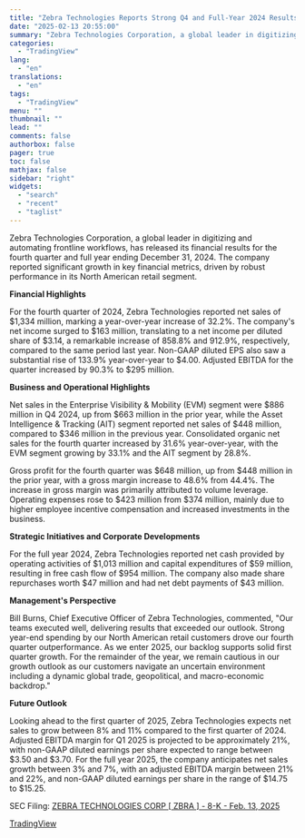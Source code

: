 ```yaml
---
title: "Zebra Technologies Reports Strong Q4 and Full-Year 2024 Results"
date: "2025-02-13 20:55:00"
summary: "Zebra Technologies Corporation, a global leader in digitizing and automating frontline workflows, has released its financial results for the fourth quarter and full year ending December 31, 2024. The company reported significant growth in key financial metrics, driven by robust performance in its North American retail segment. Financial Highlights For..."
categories:
  - "TradingView"
lang:
  - "en"
translations:
  - "en"
tags:
  - "TradingView"
menu: ""
thumbnail: ""
lead: ""
comments: false
authorbox: false
pager: true
toc: false
mathjax: false
sidebar: "right"
widgets:
  - "search"
  - "recent"
  - "taglist"
---
```


Zebra Technologies Corporation, a global leader in digitizing and automating frontline workflows, has released its financial results for the fourth quarter and full year ending December 31, 2024. The company reported significant growth in key financial metrics, driven by robust performance in its North American retail segment.

**Financial Highlights**

For the fourth quarter of 2024, Zebra Technologies reported net sales of $1,334 million, marking a year-over-year increase of 32.2%. The company's net income surged to $163 million, translating to a net income per diluted share of $3.14, a remarkable increase of 858.8% and 912.9%, respectively, compared to the same period last year. Non-GAAP diluted EPS also saw a substantial rise of 133.9% year-over-year to $4.00. Adjusted EBITDA for the quarter increased by 90.3% to $295 million.

**Business and Operational Highlights**

Net sales in the Enterprise Visibility & Mobility (EVM) segment were $886 million in Q4 2024, up from $663 million in the prior year, while the Asset Intelligence & Tracking (AIT) segment reported net sales of $448 million, compared to $346 million in the previous year. Consolidated organic net sales for the fourth quarter increased by 31.6% year-over-year, with the EVM segment growing by 33.1% and the AIT segment by 28.8%.

Gross profit for the fourth quarter was $648 million, up from $448 million in the prior year, with a gross margin increase to 48.6% from 44.4%. The increase in gross margin was primarily attributed to volume leverage. Operating expenses rose to $423 million from $374 million, mainly due to higher employee incentive compensation and increased investments in the business.

**Strategic Initiatives and Corporate Developments**

For the full year 2024, Zebra Technologies reported net cash provided by operating activities of $1,013 million and capital expenditures of $59 million, resulting in free cash flow of $954 million. The company also made share repurchases worth $47 million and had net debt payments of $43 million.

**Management's Perspective**

Bill Burns, Chief Executive Officer of Zebra Technologies, commented, "Our teams executed well, delivering results that exceeded our outlook. Strong year-end spending by our North American retail customers drove our fourth quarter outperformance. As we enter 2025, our backlog supports solid first quarter growth. For the remainder of the year, we remain cautious in our growth outlook as our customers navigate an uncertain environment including a dynamic global trade, geopolitical, and macro-economic backdrop."

**Future Outlook**

Looking ahead to the first quarter of 2025, Zebra Technologies expects net sales to grow between 8% and 11% compared to the first quarter of 2024. Adjusted EBITDA margin for Q1 2025 is projected to be approximately 21%, with non-GAAP diluted earnings per share expected to range between $3.50 and $3.70. For the full year 2025, the company anticipates net sales growth between 3% and 7%, with an adjusted EBITDA margin between 21% and 22%, and non-GAAP diluted earnings per share in the range of $14.75 to $15.25.

SEC Filing: [ZEBRA TECHNOLOGIES CORP [ ZBRA ] - 8-K - Feb. 13, 2025](https://www.sec.gov/Archives/edgar/data/877212/000087721225000025/zbra-20250213.htm)

[TradingView](https://www.tradingview.com/news/tradingview:9e4de25a1c8e3:0-zebra-technologies-reports-strong-q4-and-full-year-2024-results/)
